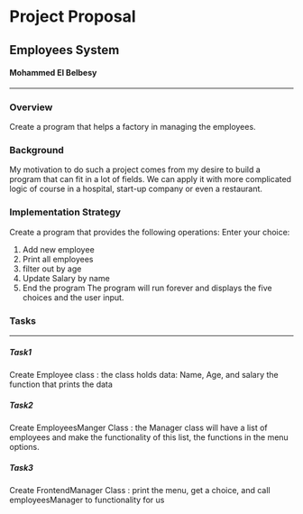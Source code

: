 # Project Proposal

## Employees System 
#### Mohammed El Belbesy 
------------------------


### Overview 

Create a program that helps a factory in managing the employees.

### Background 

My motivation to do such a project comes from my desire to build a program that can fit in a lot of fields. We can apply it with more complicated logic of course in a hospital, start-up company or even a restaurant.

### Implementation Strategy 

Create a program that provides the following operations:
 Enter your choice:
1) Add new employee
2) Print all employees
3) filter out by age
4) Update Salary by name
5) End the program
The program will run forever and displays the five choices and the user input.

### Tasks 
----------

##### Task1 

Create Employee class : 
the class holds data: Name, Age, and salary
the function that prints the data 

##### Task2 

Create EmployeesManger Class :
the Manager class will have a list of employees and make the functionality of this list, the functions in the menu options.

##### Task3 

Create FrontendManager Class :
print the menu, get a choice, and call employeesManager to functionality for us 






